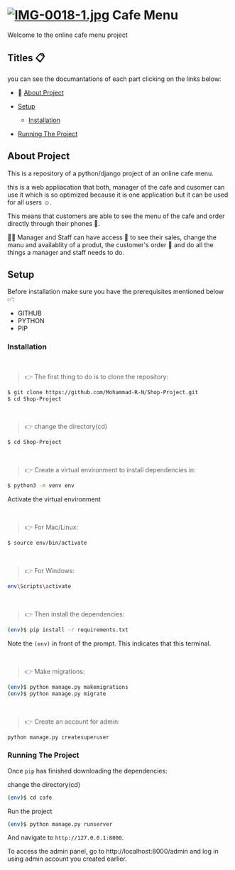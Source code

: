 # [![IMG-0018-1.jpg](https://i.postimg.cc/xdpddzgk/IMG-0018-1.jpg)](https://postimg.cc/zLWNt3s5) Cafe Menu

Welcome to the online cafe menu project

## Titles 📋

you can see the documantations of each part clicking on the links below:
* 📃 [About Project](#about-project)
  
* [Setup](#setup)
  
  - [Installation](#installation)
    
* [Running The Project](#running-the-project)
  

## About Project

This is a repository of a python/django project of an online cafe menu.

this is a web appliacation that both, manager of the cafe and cusomer can use it which is so optimized because it is one application but it can be used for all users ☺️. 

This means that customers are able to see the menu of the cafe and order directly through their phones 📲.

👨👩 Manager and Staff can have access 🔑 to see their sales, change the manu and availablity of a produt, the customer's order 🛒 and do all the things a manager and staff needs to do.

## Setup

Before installation make sure you have the prerequisites mentioned below ✅:
 - GITHUB
 - PYTHON
 - PIP

   
### Installation

<br />

> 👉 The first thing to do is to clone the repository:

```sh
$ git clone https://github.com/Mohammad-R-N/Shop-Project.git
$ cd Shop-Project
```

<br />

> 👉 change the directory(cd)


```sh
$ cd Shop-Project
```

<br />

> 👉 Create a virtual environment to install dependencies in:

```sh
$ python3 -m venv env
```
 Activate the  virtual environment
 
<br />

> 👉 For Mac/Linux:

```sh
$ source env/bin/activate
```

<br />

> 👉 For Windows:

```sh
env\Scripts\activate
```

<br />

> 👉 Then install the dependencies:

```sh
(env)$ pip install -r requirements.txt
```

Note the `(env)` in front of the prompt. This indicates that this terminal.

<br />

> 👉 Make migrations: 

```sh
(env)$ python manage.py makemigrations
(env)$ python manage.py migrate
```
<br />

> 👉 Create an account for admin:

```sh
python manage.py createsuperuser
```
### Running The Project
Once `pip` has finished downloading the dependencies:

change the directory(cd)

```sh
(env)$ cd cafe
```

Run the project

```sh
(env)$ python manage.py runserver
```

And navigate to `http://127.0.0.1:8000`.

To access the admin panel, go to http://localhost:8000/admin and log in using admin account you created earlier.
